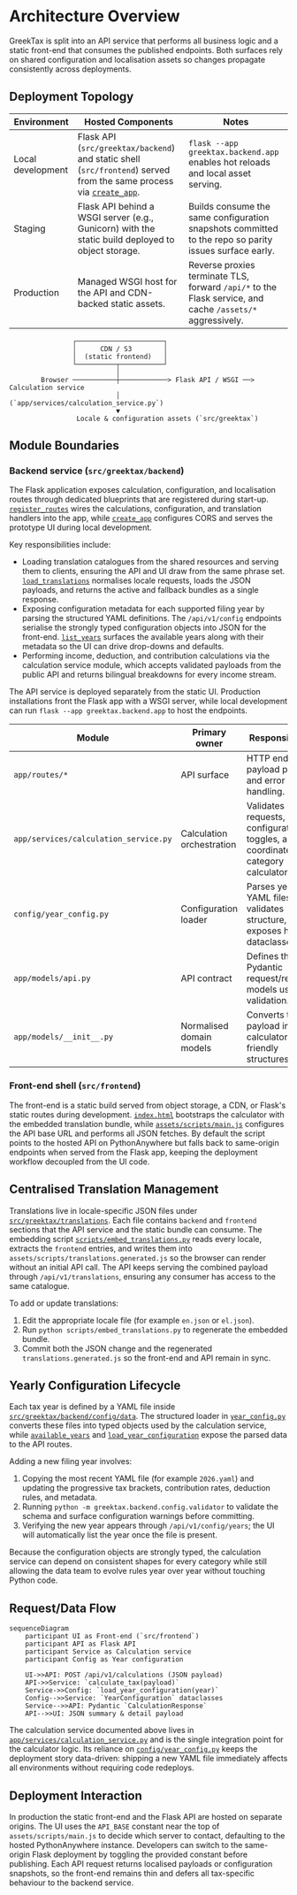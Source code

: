 # Architecture Overview

GreekTax is split into an API service that performs all business logic and a
static front-end that consumes the published endpoints. Both surfaces rely on
shared configuration and localisation assets so changes propagate consistently
across deployments.

## Deployment Topology

| Environment | Hosted Components | Notes |
| --- | --- | --- |
| Local development | Flask API (`src/greektax/backend`) and static shell (`src/frontend`) served from the same process via [`create_app`](../src/greektax/backend/app/__init__.py). | `flask --app greektax.backend.app` enables hot reloads and local asset serving. |
| Staging | Flask API behind a WSGI server (e.g., Gunicorn) with the static build deployed to object storage. | Builds consume the same configuration snapshots committed to the repo so parity issues surface early. |
| Production | Managed WSGI host for the API and CDN-backed static assets. | Reverse proxies terminate TLS, forward `/api/*` to the Flask service, and cache `/assets/*` aggressively. |

```
                ┌──────────────────────┐
                │      CDN / S3        │
                │  (static frontend)   │
                └──────────┬───────────┘
                           │
        Browser ───────────┼────────────> Flask API / WSGI ──> Calculation service
                           │                                  (`app/services/calculation_service.py`)
                           ▼
                 Locale & configuration assets (`src/greektax`)
```

## Module Boundaries

### Backend service (`src/greektax/backend`)

The Flask application exposes calculation, configuration, and localisation
routes through dedicated blueprints that are registered during start-up.
[`register_routes`](../src/greektax/backend/app/routes/__init__.py) wires the
calculations, configuration, and translation handlers into the app, while
[`create_app`](../src/greektax/backend/app/__init__.py) configures CORS and
serves the prototype UI during local development.

Key responsibilities include:

- Loading translation catalogues from the shared resources and serving them to
  clients, ensuring the API and UI draw from the same phrase set.
  [`load_translations`](../src/greektax/backend/app/localization/catalog.py)
  normalises locale requests, loads the JSON payloads, and returns the active and
  fallback bundles as a single response.
- Exposing configuration metadata for each supported filing year by parsing the
  structured YAML definitions. The `/api/v1/config` endpoints serialise the
  strongly typed configuration objects into JSON for the front-end.
  [`list_years`](../src/greektax/backend/app/routes/config.py) surfaces the
  available years along with their metadata so the UI can drive drop-downs and
  defaults.
- Performing income, deduction, and contribution calculations via the
  calculation service module, which accepts validated payloads from the public
  API and returns bilingual breakdowns for every income stream.

The API service is deployed separately from the static UI. Production
installations front the Flask app with a WSGI server, while local development can
run `flask --app greektax.backend.app` to host the endpoints.

| Module | Primary owner | Responsibilities |
| --- | --- | --- |
| `app/routes/*` | API surface | HTTP endpoints, payload parsing, and error handling. |
| `app/services/calculation_service.py` | Calculation orchestration | Validates requests, merges configuration toggles, and coordinates category calculators. |
| `config/year_config.py` | Configuration loader | Parses year YAML files, validates structure, and exposes helper dataclasses. |
| `app/models/api.py` | API contract | Defines the Pydantic request/response models used for validation. |
| `app/models/__init__.py` | Normalised domain models | Converts the API payload into calculator-friendly structures. |

### Front-end shell (`src/frontend`)

The front-end is a static build served from object storage, a CDN, or Flask's
static routes during development. [`index.html`](../src/frontend/index.html)
bootstraps the calculator with the embedded translation bundle, while
[`assets/scripts/main.js`](../src/frontend/assets/scripts/main.js) configures the
API base URL and performs all JSON fetches. By default the script points to the
hosted API on PythonAnywhere but falls back to same-origin endpoints when served
from the Flask app, keeping the deployment workflow decoupled from the UI code.

## Centralised Translation Management

Translations live in locale-specific JSON files under
[`src/greektax/translations`](../src/greektax/translations). Each file contains
`backend` and `frontend` sections that the API service and the static bundle can
consume. The embedding script
[`scripts/embed_translations.py`](../scripts/embed_translations.py) reads every
locale, extracts the `frontend` entries, and writes them into
`assets/scripts/translations.generated.js` so the browser can render without an
initial API call. The API keeps serving the combined payload through
`/api/v1/translations`, ensuring any consumer has access to the same catalogue.

To add or update translations:

1. Edit the appropriate locale file (for example `en.json` or `el.json`).
2. Run `python scripts/embed_translations.py` to regenerate the embedded bundle.
3. Commit both the JSON change and the regenerated `translations.generated.js`
   so the front-end and API remain in sync.

## Yearly Configuration Lifecycle

Each tax year is defined by a YAML file inside
[`src/greektax/backend/config/data`](../src/greektax/backend/config/data). The
structured loader in
[`year_config.py`](../src/greektax/backend/config/year_config.py) converts these
files into typed objects used by the calculation service, while
[`available_years`](../src/greektax/backend/config/year_config.py) and
[`load_year_configuration`](../src/greektax/backend/config/year_config.py)
expose the parsed data to the API routes.

Adding a new filing year involves:

1. Copying the most recent YAML file (for example `2026.yaml`) and updating the
   progressive tax brackets, contribution rates, deduction rules, and metadata.
2. Running `python -m greektax.backend.config.validator` to validate the schema
   and surface configuration warnings before committing.
3. Verifying the new year appears through `/api/v1/config/years`; the UI will
   automatically list the year once the file is present.

Because the configuration objects are strongly typed, the calculation service
can depend on consistent shapes for every category while still allowing the data
team to evolve rules year over year without touching Python code.

## Request/Data Flow

```mermaid
sequenceDiagram
    participant UI as Front-end (`src/frontend`)
    participant API as Flask API
    participant Service as Calculation service
    participant Config as Year configuration

    UI->>API: POST /api/v1/calculations (JSON payload)
    API->>Service: `calculate_tax(payload)`
    Service->>Config: `load_year_configuration(year)`
    Config-->>Service: `YearConfiguration` dataclasses
    Service-->>API: Pydantic `CalculationResponse`
    API-->>UI: JSON summary & detail payload
```

The calculation service documented above lives in
[`app/services/calculation_service.py`](../src/greektax/backend/app/services/calculation_service.py)
and is the single integration point for the calculator logic. Its reliance on
[`config/year_config.py`](../src/greektax/backend/config/year_config.py) keeps the
deployment story data-driven: shipping a new YAML file immediately affects all
environments without requiring code redeploys.

## Deployment Interaction

In production the static front-end and the Flask API are hosted on separate
origins. The UI uses the `API_BASE` constant near the top of
`assets/scripts/main.js` to decide which server to contact, defaulting to the
hosted PythonAnywhere instance. Developers can switch to the same-origin Flask
deployment by toggling the provided constant before publishing. Each API request
returns localised payloads or configuration snapshots, so the front-end remains
thin and defers all tax-specific behaviour to the backend service.
